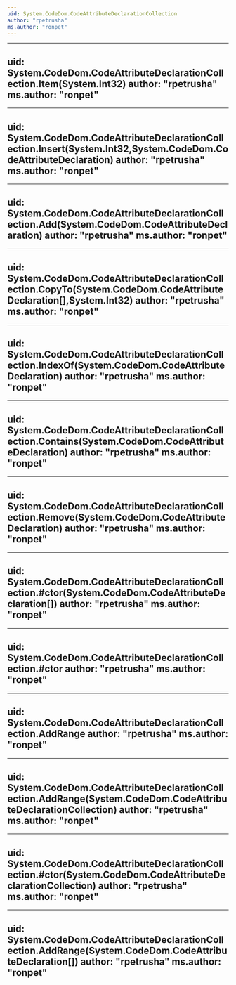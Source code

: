```yaml
---
uid: System.CodeDom.CodeAttributeDeclarationCollection
author: "rpetrusha"
ms.author: "ronpet"
---
```


---
uid: System.CodeDom.CodeAttributeDeclarationCollection.Item(System.Int32)
author: "rpetrusha"
ms.author: "ronpet"
---

---
uid: System.CodeDom.CodeAttributeDeclarationCollection.Insert(System.Int32,System.CodeDom.CodeAttributeDeclaration)
author: "rpetrusha"
ms.author: "ronpet"
---

---
uid: System.CodeDom.CodeAttributeDeclarationCollection.Add(System.CodeDom.CodeAttributeDeclaration)
author: "rpetrusha"
ms.author: "ronpet"
---

---
uid: System.CodeDom.CodeAttributeDeclarationCollection.CopyTo(System.CodeDom.CodeAttributeDeclaration[],System.Int32)
author: "rpetrusha"
ms.author: "ronpet"
---

---
uid: System.CodeDom.CodeAttributeDeclarationCollection.IndexOf(System.CodeDom.CodeAttributeDeclaration)
author: "rpetrusha"
ms.author: "ronpet"
---

---
uid: System.CodeDom.CodeAttributeDeclarationCollection.Contains(System.CodeDom.CodeAttributeDeclaration)
author: "rpetrusha"
ms.author: "ronpet"
---

---
uid: System.CodeDom.CodeAttributeDeclarationCollection.Remove(System.CodeDom.CodeAttributeDeclaration)
author: "rpetrusha"
ms.author: "ronpet"
---

---
uid: System.CodeDom.CodeAttributeDeclarationCollection.#ctor(System.CodeDom.CodeAttributeDeclaration[])
author: "rpetrusha"
ms.author: "ronpet"
---

---
uid: System.CodeDom.CodeAttributeDeclarationCollection.#ctor
author: "rpetrusha"
ms.author: "ronpet"
---

---
uid: System.CodeDom.CodeAttributeDeclarationCollection.AddRange
author: "rpetrusha"
ms.author: "ronpet"
---

---
uid: System.CodeDom.CodeAttributeDeclarationCollection.AddRange(System.CodeDom.CodeAttributeDeclarationCollection)
author: "rpetrusha"
ms.author: "ronpet"
---

---
uid: System.CodeDom.CodeAttributeDeclarationCollection.#ctor(System.CodeDom.CodeAttributeDeclarationCollection)
author: "rpetrusha"
ms.author: "ronpet"
---

---
uid: System.CodeDom.CodeAttributeDeclarationCollection.AddRange(System.CodeDom.CodeAttributeDeclaration[])
author: "rpetrusha"
ms.author: "ronpet"
---
